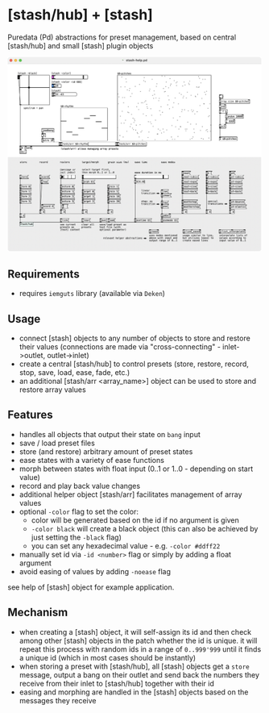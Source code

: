 # [stash/hub] + [stash]
Puredata (Pd) abstractions for preset management, based on central [stash/hub] and small [stash] plugin objects

![stash-help.pd screenshot](stash-help.pd.png)

## Requirements
* requires `iemguts` library (available via `Deken`)

## Usage
* connect [stash] objects to any number of objects to store and restore their values (connections are made via "cross-connecting" - inlet->outlet, outlet->inlet)
* create a central [stash/hub] to control presets (store, restore, record, stop, save, load, ease, fade, etc.)
* an additional [stash/arr <array_name>] object can be used to store and restore array values

## Features
* handles all objects that output their state on `bang` input
* save / load preset files
* store (and restore) arbitrary amount of preset states
* ease states with a variety of ease functions
* morph between states with float input (0..1 or 1..0 - depending on start value)
* record and play back value changes
* additional helper object [stash/arr] facilitates management of array values
* optional `-color` flag to set the color:
  * color will be generated based on the id if no argument is given
  * `-color black` will create a black object (this can also be achieved by just setting the `-black` flag)
  * you can set any hexadecimal value - e.g. `-color #ddff22`
* manually set id via `-id <number>` flag or simply by adding a float argument
* avoid easing of values by adding `-noease` flag

see help of [stash] object for example application.

## Mechanism
* when creating a [stash] object, it will self-assign its id and then check among other [stash] objects in the patch whether the id is unique. it will repeat this process with random ids in a range of `0..999'999` until it finds a unique id (which in most cases should be instantly)
* when storing a preset with [stash/hub], all [stash] objects get a `store` message, output a bang on their outlet and send back the numbers they receive from their inlet to [stash/hub] together with their id
* easing and morphing are handled in the [stash] objects based on the messages they receive
